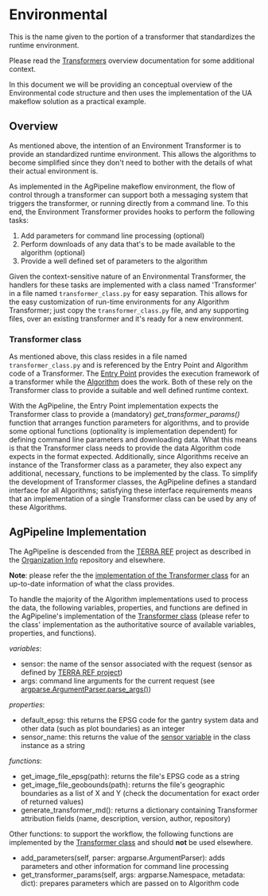# Environmental
This is the name given to the portion of a transformer that standardizes the runtime environment.

Please read the [Transformers](https://agpipeline.github.io/transformers/transformers) overview documentation for some additional context.

In this document we will be providing an conceptual overview of the Environmental code structure and then uses the implementation of the UA makeflow solution as a practical example.

## Overview
As mentioned above, the intention of an Environment Transformer is to provide an standardized runtime environment.
This allows the algorithms to become simplified since they don't need to bother with the details of what their actual environment is.

As implemented in the AgPipeline makeflow environment, the flow of control through a transformer can support both a messaging system that triggers the transformer, or running directly from a command line.
To this end, the Environment Transformer provides hooks to perform the following tasks:
1. Add parameters for command line processing (optional)
2. Perform downloads of any data that's to be made available to the algorithm (optional)
3. Provide a well defined set of parameters to the algorithm

Given the context-sensitive nature of an Environmental Transformer, the handlers for these tasks are implemented with a class named 'Transformer' in a file named `transformer_class.py` for easy separation.
This allows for the easy customization of run-time environments for any Algorithm Transformer; just copy the `transformer_class.py` file, and any supporting files, over an existing transformer and it's ready for a new environment.

### Transformer class
As mentioned above, this class resides in a file named `transformer_class.py` and is referenced by the Entry Point and Algorithm code of a Transformer.
The [Entry Point]() provides the execution framework of a transformer while the [Algorithm](https://agpipeline.github.io/transformers/algorithm) does the work.
Both of these rely on the Transformer class to provide a suitable and well defined runtime context.

With the AgPipeline, the Entry Point implementation expects the Transformer class to provide a (mandatory) *get_transformer_params()* function that arranges function parameters for algorithms, and to provide some optional functions (optionality is implementation dependent) for defining command line parameters and downloading data.
What this means is that the Transformer class needs to provide the data Algorithm code expects in the format expected.
Additionally, since Algorithms receive an instance of the Transformer class as a parameter, they also expect any additional, necessary, functions to be implemented by the class.
To simplify the development of Transformer classes, the AgPipeline defines a standard interface for all Algorithms; satisfying these interface requirements means that an implementation of a single Transformer class can be used by any of these Algorithms.

## AgPipeline Implementation
The AgPipeline is descended from the [TERRA REF](https://github.com/terraref) project as described in the [Organization Info](https://github.com/AgPipeline/Organization-info) repository and elsewhere.

**Note**: please refer the the [implementation of the Transformer class](https://github.com/AgPipeline/drone-pipeline-environment/blob/master/base-transformer-class/transformer_class.py) for an up-to-date information of what the class provides.

To handle the majority of the Algorithm implementations used to process the data, the following variables, properties, and functions are defined in the AgPipeline's implementation of the [Transformer class](https://github.com/AgPipeline/drone-pipeline-environment/blob/master/base-transformer-class/transformer_class.py) (please refer to the class' implementation as the authoritative source of available variables, properties, and functions).

*variables*:<a name="transformer_env_variables" />
- sensor: the name of the sensor associated with the request (sensor as defined by [TERRA REF project](https://github.com/terraref/terrautils/blob/112d7b6032a677ebcc52868c41bd607e9b0af845/terrautils/sensors.py#L58))
- args: command line arguments for the current request (see [argparse.ArgumentParser.parse_args()](https://docs.python.org/3/library/argparse.html))

*properties*:<a name="transformer_env_properties" />
- default_epsg: this returns the EPSG code for the gantry system data and other data (such as plot boundaries) as an integer
- sensor_name: this returns the value of the [sensor variable](#transformer_env_variables) in the class instance as a string

*functions*:<a name="transformer_env_functions" />
- get_image_file_epsg(path): returns the file's EPSG code as a string
- get_image_file_geobounds(path): returns the file's geographic boundaries as a list of X and Y (check the documentation for exact order of returned values)
- generate_transformer_md(): returns a dictionary containing Transformer attribution fields (name, description, version, author, repository)

Other functions: to support the workflow, the following functions are implemented by the [Transformer class](https://github.com/AgPipeline/drone-pipeline-environment/blob/master/base-transformer-class/transformer_class.py) and should **not** be used elsewhere.

- add_parameters(self, parser: argparse.ArgumentParser): adds parameters and other information for command line processing
- get_transformer_params(self, args: argparse.Namespace, metadata: dict): prepares parameters which are passed on to Algorithm code
